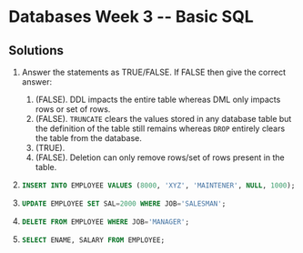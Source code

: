 # Databases Week 3 -- Basic SQL

## Solutions

1. Answer the statements as TRUE/FALSE. If FALSE then give the correct answer:

   1. (FALSE). DDL impacts the entire table whereas DML only impacts rows or set of rows.
   2. (FALSE). `TRUNCATE` clears the values stored in any database table but the definition of the table still remains whereas `DROP` entirely clears the table from the database.
   3. (TRUE).
   4. (FALSE). Deletion can only remove rows/set of rows present in the table.

2. ```sql
   INSERT INTO EMPLOYEE VALUES (8000, 'XYZ', 'MAINTENER', NULL, 1000);
   ```

3. ```sql
   UPDATE EMPLOYEE SET SAL=2000 WHERE JOB='SALESMAN';
   ```

4. ```sql
   DELETE FROM EMPLOYEE WHERE JOB='MANAGER';
   ```

5. ```sql
   SELECT ENAME, SALARY FROM EMPLOYEE;
   ```

